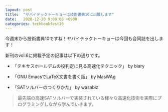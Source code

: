 ```yaml
---
layout: post
title:  "ヤバイテックトーキョーは技術書典10に出展します"
date:   2020-12-20 9:00:00 +0900
categories: techbookfest10
---
```


今週末から技術書典10ですね！ヤバイテックトーキョーは今回も合同誌を出します！

新刊のvol.6に掲載予定の記事は以下の通りです。

* 「テキサスホールデムの役判定に見る高速化テクニック」 by biary
> 
* 「GNU EmacsでLaTeX文書を書く話」 by MasWAg
>
* 「SATソルバーのつくりかた」 by wasabiz
> 最先端の高速SATソルバーで実装されている様々な高速化技術を実際にプログラミングしながら学んでいきます。
